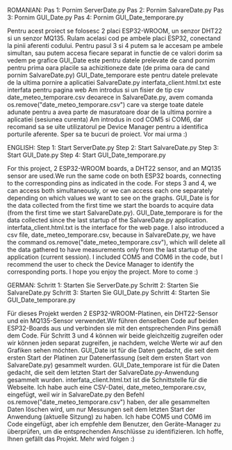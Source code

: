 ROMANIAN:
Pas 1: Pornim ServerDate.py
Pas 2: Pornim SalvareDate.py
Pas 3: Pornim GUI_Date.py
Pas 4: Pornim GUI_Date_temporare.py

Pentru acest proiect se folosesc 2 placi ESP32-WROOM, un senzor DHT22 si un senzor MQ135. Rulam acelasi cod pe ambele placi ESP32, conectand la pinii aferenti codului.
Pentru pasul 3 si 4 putem sa le accesam pe ambele simultan, sau putem accesa fiecare separat in functie de ce valori dorim sa vedem pe grafice
GUI_Date este pentru datele prelevate de cand pornim pentru prima oara placile sa achizitioneze date (de prima oara de cand pornim SalvareDate.py)
GUI_Date_temporare este pentru datele prelevate de la ultima pornire a aplicatiei SalvareDate.py
interfata_client.html.txt este interfata pentru pagina web
Am introdus si un fisier de tip csv date_meteo_temporare.csv deoarece in SalvareDate.py, avem comanda os.remove("date_meteo_temporare.csv") care va sterge toate datele adunate pentru a avea parte de masuratoare doar de la ultima pornire a aplicatiei (sesiunea curenta)
Am introdus in cod COM5 si COM6, dar recomand sa se uite utilizatorul pe Device Manager pentru a identifica porturile aferente. 
Sper sa te bucuri de proiect. Vor mai urma :)

ENGLISH:
Step 1: Start ServerDate.py
Step 2: Start SalvareDate.py
Step 3: Start GUI_Date.py
Step 4: Start GUI_Date_temporare.py

For this project, 2 ESP32-WROOM boards, a DHT22 sensor, and an MQ135 sensor are used.We run the same code on both ESP32 boards, connecting to the corresponding pins as indicated in the code.
For steps 3 and 4, we can access both simultaneously, or we can access each one separately depending on which values we want to see on the graphs.
GUI_Date is for the data collected from the first time we start the boards to acquire data (from the first time we start SalvareDate.py).
GUI_Date_temporare is for the data collected since the last startup of the SalvareDate.py application.
interfata_client.html.txt is the interface for the web page.
I also introduced a csv file, date_meteo_temporare.csv, because in SalvareDate.py, we have the command os.remove("date_meteo_temporare.csv"), which will delete all the data gathered to have measurements only from the last startup of the application (current session).
I included COM5 and COM6 in the code, but I recommend the user to check the Device Manager to identify the corresponding ports.
I hope you enjoy the project. More to come :)

GERMAN: 
Schritt 1: Starten Sie ServerDate.py
Schritt 2: Starten Sie SalvareDate.py
Schritt 3: Starten Sie GUI_Date.py
Schritt 4: Starten Sie GUI_Date_temporare.py

Für dieses Projekt werden 2 ESP32-WROOM-Platinen, ein DHT22-Sensor und ein MQ135-Sensor verwendet.Wir führen denselben Code auf beiden ESP32-Boards aus und verbinden sie mit den entsprechenden Pins gemäß dem Code.
Für Schritt 3 und 4 können wir beide gleichzeitig zugreifen oder wir können jeden separat zugreifen, je nachdem, welche Werte wir auf den Grafiken sehen möchten.
GUI_Date ist für die Daten gedacht, die seit dem ersten Start der Platinen zur Datenerfassung (seit dem ersten Start von SalvareDate.py) gesammelt wurden.
GUI_Date_temporare ist für die Daten gedacht, die seit dem letzten Start der SalvareDate.py-Anwendung gesammelt wurden.
interfata_client.html.txt ist die Schnittstelle für die Webseite.
Ich habe auch eine CSV-Datei, date_meteo_temporare.csv, eingefügt, weil wir in SalvareDate.py den Befehl os.remove("date_meteo_temporare.csv") haben, der alle gesammelten Daten löschen wird, um nur Messungen seit dem letzten Start der Anwendung (aktuelle Sitzung) zu haben.
Ich habe COM5 und COM6 im Code eingefügt, aber ich empfehle dem Benutzer, den Geräte-Manager zu überprüfen, um die entsprechenden Anschlüsse zu identifizieren.
Ich hoffe, Ihnen gefällt das Projekt. Mehr wird folgen :)
